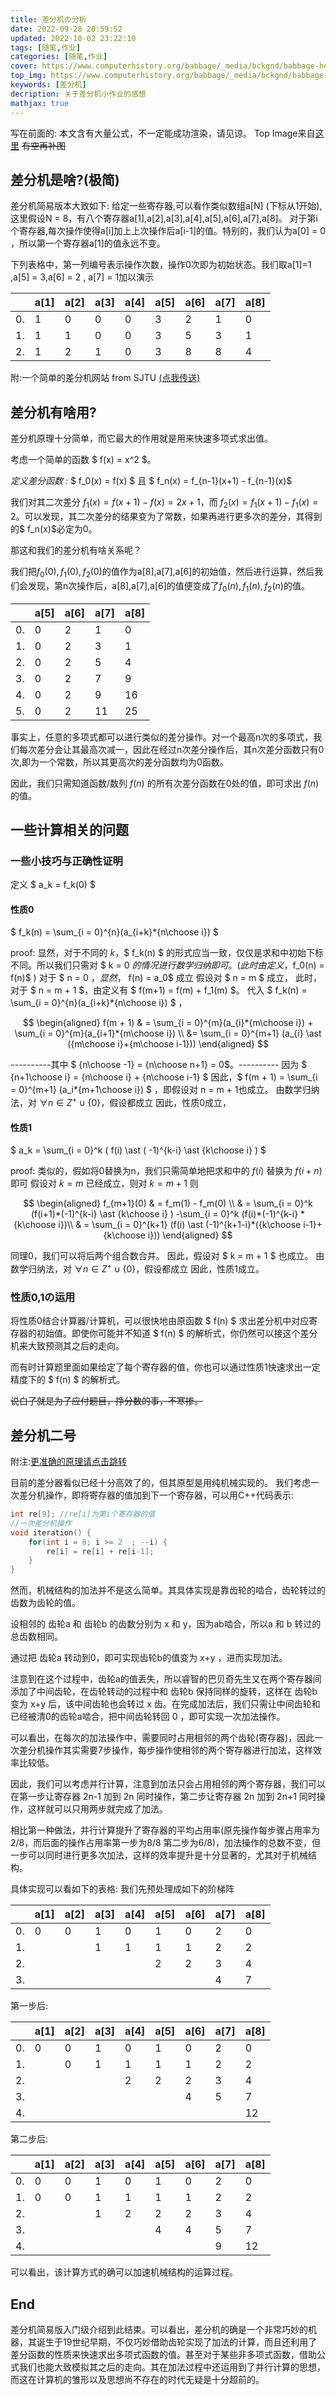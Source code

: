 ```yaml
---
title: 差分机の分析
date: 2022-09-28 20:59:52
updated: 2022-10-02 23:22:10
tags: [随笔,作业]
categories: [随笔,作业]
cover: https://www.computerhistory.org/babbage/_media/bckgnd/babbage-header.jpg
top_img: https://www.computerhistory.org/babbage/_media/bckgnd/babbage-header.jpg
keywords: [差分机]
decription: 关于差分机小作业的感想
mathjax: true
---
```

写在前面的:
本文含有大量公式，不一定能成功渲染，请见谅。
Top Image来自[这里](https://www.computerhistory.org/babbage/_media/bckgnd/babbage-header.jpg)
~~有空再补图~~

## 差分机是啥?(极简)

差分机简易版本大致如下:
给定一些寄存器,可以看作类似数组a[N] (下标从1开始),这里假设N = 8，有八个寄存器a[1],a[2],a[3],a[4],a[5],a[6],a[7],a[8]。
对于第i个寄存器,每次操作使得a[i]加上上次操作后a[i-1]的值。特别的，我们认为a[0] = 0 ，所以第一个寄存器a[1]的值永远不变。

下列表格中，第一列编号表示操作次数，操作0次即为初始状态。我们取a[1]=1 ,a[5] = 3,a[6] = 2 , a[7] = 1加以演示

|    | a[1] | a[2] | a[3] | a[4] | a[5] | a[6] | a[7] | a[8] |
| -- | ---- | ---- | ---- | ---- | ---- | ---- | ---- | ---- |
| 0. | 1    | 0    | 0    | 0    | 3    | 2    | 1    | 0    |
| 1. | 1    | 1    | 0    | 0    | 3    | 5    | 3    | 1    |
| 2. | 1    | 2    | 1    | 0    | 3    | 8    | 8    | 4    |

附:一个简单的差分机网站 from SJTU [(点我传送)](https://acm.sjtu.edu.cn/simulator/difference_engine1.html)

## 差分机有啥用?

差分机原理十分简单，而它最大的作用就是用来快速多项式求出值。

考虑一个简单的函数 $ f(x) = x^2 $。

*定义差分函数 :*
$ f_0(x) = f(x) $ 且 $ f_n(x) = f_{n-1}(x+1) - f_{n-1}(x)$

我们对其二次差分 $f_1(x) = f(x+1) - f(x) = 2x+1$，而 $f_2(x) = f_1(x+1) - f_1(x) = 2$。可以发现，其二次差分的结果变为了常数，如果再进行更多次的差分，其得到的$ f_n(x)$必定为0。

那这和我们的差分机有啥关系呢？

我们把$f_0(0),f_1(0),f_2(0)$的值作为a[8],a[7],a[6]的初始值，然后进行运算，然后我们会发现，第n次操作后，a[8],a[7],a[6]的值便变成了$f_0(n),f_1(n),f_2(n)$的值。

|    | a[5] | a[6] | a[7] | a[8] |
| -- | ---- | ---- | ---- | ---- |
| 0. | 0    | 2    | 1    | 0    |
| 1. | 0    | 2    | 3    | 1    |
| 2. | 0    | 2    | 5    | 4    |
| 3. | 0    | 2    | 7    | 9    |
| 4. | 0    | 2    | 9    | 16   |
| 5. | 0    | 2    | 11   | 25   |

事实上，任意的多项式都可以进行类似的差分操作。对一个最高n次的多项式，我们每次差分会让其最高次减一，因此在经过n次差分操作后，其n次差分函数只有0次,即为一个常数，所以其更高次的差分函数均为0函数。

因此，我们只需知道函数/数列 $f(n)$ 的所有次差分函数在0处的值，即可求出 $f(n)$ 的值。

## 一些计算相关的问题

### 一些小技巧与正确性证明

定义 $ a_k = f_k(0) $

#### 性质0

$ f_k(n) =  \sum_{i = 0}^{n}(a_{i+k}*{n\choose i}) $

proof: 显然，对于不同的 $k$，$ f_k(n) $ 的形式应当一致，仅仅是求和中初始下标不同。所以我们只需对 $ k = 0 $的情况进行数学归纳即可。( 此时由定义，$f_0(n) = f(n)$ )
对于 $ n = 0 $，显然，$ f(n) = a_0$ 成立
假设对 $ n = m $ 成立，
此时，对于 $ n = m + 1 $，由定义有 $ f(m+1) = f(m) + f_1(m) $。
代入 $ f_k(n) =  \sum_{i = 0}^{n}(a_{i+k}*{n\choose i}) $ ，

$$
\begin{aligned}
f(m + 1) & = \sum_{i = 0}^{m}(a_{i}*{m\choose i}) + \sum_{i = 0}^{m}(a_{i+1}*{m\choose i}) \\
&= \sum_{i = 0}^{m+1} (a_{i} \ast ({m\choose i}+{m\choose i-1}))
\end{aligned}
$$

----------其中 $ {n\choose -1} = {n\choose n+1} = 0$。----------
因为 $ {n+1\choose i} = {n\choose i} + {n\choose i-1} $
因此，$ f(m + 1) = \sum_{i = 0}^{m+1} (a_i*{m+1\choose i}) $ ，即假设对 n = m + 1也成立。
由数学归纳法，对 $\forall n \in Z^{+}{\cup}\{0\}$，假设都成立
因此，性质0成立，

#### 性质1

$ a_k = \sum_{i = 0}^k ( f(i) \ast ( -1)^{k-i} \ast {k\choose i} ) $

proof: 类似的，假如将0替换为n，我们只需简单地把求和中的 $f(i)$ 替换为 $f(i+n)$ 即可
假设对 $k = m$ 已经成立，则对 $k = m + 1$
则

$$
\begin{aligned}
f_{m+1}(0) & = f_m(1) - f_m(0) \\
& = \sum_{i = 0}^k (f(i+1)*(-1)^{k-i} \ast {k\choose i} ) -\sum_{i = 0}^k (f(i)*(-1)^{k-i} *{k\choose i})\\
& = \sum_{i = 0}^{k+1} (f(i) \ast (-1)^{k+1-i}*({k\choose i-1}+{k\choose i}))
\end{aligned}
$$

同理0，我们可以将后两个组合数合并。
因此，假设对 $ k = m + 1 $ 也成立。
由数学归纳法，对 $\forall n \in Z^{+}{\cup}\{0\}$，假设都成立
因此，性质1成立。

### 性质0,1の运用

将性质0结合计算器/计算机，可以很快地由原函数 $ f(n) $ 求出差分机中对应寄存器的初始值。即使你可能并不知道 $ f(n) $ 的解析式，你仍然可以接这个差分机来大致预测其之后的走向。

而有时计算题里面如果给定了每个寄存器的值，你也可以通过性质1快速求出一定精度下的 $ f(n) $ 的解析式。

~~说白了就是为了应付题目，挣分数的事，不寒掺。~~

## 差分机二号

附注:[更准确的原理请点击跳转](https://www.computerhistory.org/babbage/ "差分机二号")

目前的差分器看似已经十分高效了的，但其原型是用纯机械实现的。
我们考虑一次差分机操作，即将寄存器的值加到下一个寄存器，可以用C++代码表示:

```C++
int re[9]; //re[i]为第i个寄存器的值
//一次差分机操作
void iteration() {
    for(int i = 8; i >= 2  ; --i) {
        re[i] = re[i] + re[i-1];
    }
}
```

然而，机械结构的加法并不是这么简单。其具体实现是靠齿轮的啮合，齿轮转过的齿数为齿轮的值。

设相邻的 齿轮a 和 齿轮b 的齿数分别为 x 和 y，因为ab啮合，所以a 和 b 转过的总齿数相同。

通过把 齿轮a 转动到0，即可实现齿轮b的值变为 x+y ，进而实现加法。

注意到在这个过程中，齿轮a的值丢失，所以睿智的巴贝奇先生又在两个寄存器间添加了中间齿轮，在齿轮转动的过程中和 齿轮b 保持同样的旋转，这样在 齿轮b 变为 x+y 后，该中间齿轮也会转过 x 齿。在完成加法后，我们只需让中间齿轮和已经被清0的齿轮a啮合，把中间齿轮转回 0 ，即可实现一次加法操作。

可以看出，在每次的加法操作中，需要同时占用相邻的两个齿轮(寄存器)，因此一次差分机操作其实需要7步操作，每步操作使相邻的两个寄存器进行加法，这样效率比较低。

因此，我们可以考虑并行计算，注意到加法只会占用相邻的两个寄存器，我们可以在第一步让寄存器 2n-1 加到 2n 同时操作，第二步让寄存器 2n 加到 2n+1 同时操作，这样就可以只用两步就完成了加法。

相比第一种做法，并行计算提升了寄存器的平均占用率(原先操作每步骤占用率为 2/8，而后面的操作占用率第一步为8/8 第二步为6/8)，加法操作的总数不变，但一步可以同时进行更多次加法，这样的效率提升是十分显著的，尤其对于机械结构。

具体实现可以看如下的表格:
我们先预处理成如下的阶梯阵

|    | a[1] | a[2] | a[3] | a[4] | a[5] | a[6] | a[7] | a[8] |
| -- | ---- | ---- | ---- | ---- | ---- | ---- | ---- | ---- |
| 0. | 0    | 0    | 1    | 0    | 1    | 0    | 2    | 0    |
| 1. |      |      | 1    | 1    | 1    | 1    | 2    | 2    |
| 2. |      |      |      |      | 2    | 2    | 3    | 4    |
| 3. |      |      |      |      |      |      | 4    | 7    |

第一步后:

|    | a[1] | a[2] | a[3] | a[4] | a[5] | a[6] | a[7] | a[8] |
| -- | ---- | ---- | ---- | ---- | ---- | ---- | ---- | ---- |
| 0. | 0    | 0    | 1    | 0    | 1    | 0    | 2    | 0    |
| 1. |      | 0    | 1    | 1    | 1    | 1    | 2    | 2    |
| 2. |      |      |      | 2    | 2    | 2    | 3    | 4    |
| 3. |      |      |      |      |      | 4    | 5    | 7    |
| 4. |      |      |      |      |      |      |      | 12   |

第二步后:

|    | a[1] | a[2] | a[3] | a[4] | a[5] | a[6] | a[7] | a[8] |
| -- | ---- | ---- | ---- | ---- | ---- | ---- | ---- | ---- |
| 0. | 0    | 0    | 1    | 0    | 1    | 0    | 2    | 0    |
| 1. | 0    | 0    | 1    | 1    | 1    | 1    | 2    | 2    |
| 2. |      |      | 1    | 2    | 2    | 2    | 3    | 4    |
| 3. |      |      |      |      | 4    | 4    | 5    | 7    |
| 4. |      |      |      |      |      |      | 9    | 12   |

可以看出，该计算方式的确可以加速机械结构的运算过程。

## End

差分机简易版入门级介绍到此结束。可以看出，差分机的确是一个非常巧妙的机器，其诞生于19世纪早期，不仅巧妙借助齿轮实现了加法的计算，而且还利用了差分函数的性质来快速求出多项式函数的值。甚至对于某些非多项式函数，借助公式我们也能大致模拟其之后的走向。其在加法过程中还运用到了并行计算的思想，而这在计算机的雏形以及思想尚不存在的时代无疑是十分超前的。
